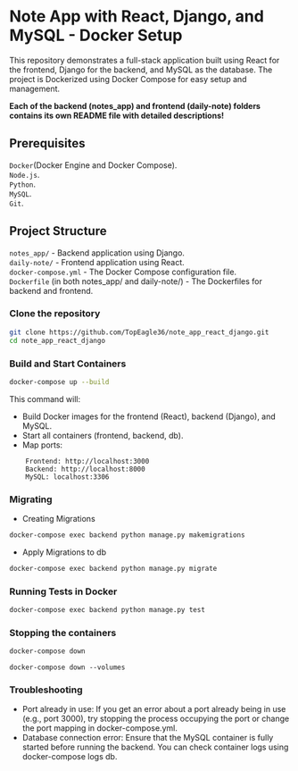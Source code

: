 # Note App with React, Django, and MySQL - Docker Setup

This repository demonstrates a full-stack application built using React for the frontend, Django for the backend, and MySQL as the database. The project is Dockerized using Docker Compose for easy setup and management.

**Each of the backend (notes_app) and frontend (daily-note) folders contains its own README file with detailed descriptions!**

## Prerequisites

`Docker`(Docker Engine and Docker Compose).\
`Node.js`.\
`Python`.\
`MySQL`.\
`Git`.

## Project Structure

`notes_app/` - Backend application using Django.\
`daily-note/` - Frontend application using React.\
`docker-compose.yml` - The Docker Compose configuration file.\
`Dockerfile` (in both notes_app/ and daily-note/) - The Dockerfiles for backend and frontend.

### Clone the repository

```bash
git clone https://github.com/TopEagle36/note_app_react_django.git
cd note_app_react_django
```

### Build and Start Containers

```bash
docker-compose up --build
```

This command will:
- Build Docker images for the frontend (React), backend (Django), and MySQL.
- Start all containers (frontend, backend, db).
- Map ports:
```plaintext
    Frontend: http://localhost:3000
    Backend: http://localhost:8000
    MySQL: localhost:3306
```

### Migrating

- Creating Migrations
```bash
docker-compose exec backend python manage.py makemigrations
```

- Apply Migrations to db
```bash
docker-compose exec backend python manage.py migrate
```

### Running Tests in Docker

```bash
docker-compose exec backend python manage.py test
```

### Stopping the containers

```bash
docker-compose down
```

```base
docker-compose down --volumes
```

### Troubleshooting

- Port already in use: If you get an error about a port already being in use (e.g., port 3000), try stopping the process occupying the port or change the port mapping in docker-compose.yml.
- Database connection error: Ensure that the MySQL container is fully started before running the backend. You can check container logs using docker-compose logs db.